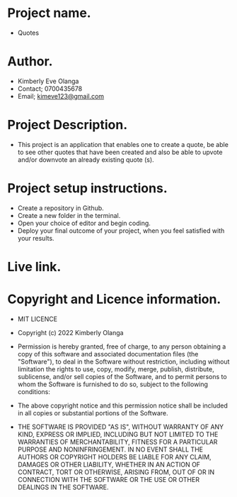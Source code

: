 # Project name.
 - Quotes

# Author.
 - Kimberly Eve Olanga
 - Contact; 0700435678
 - Email; kimeve123@gmail.com

# Project Description.
 - This project is an application that enables one to create a quote, be able to see other quotes that have been created and also be able to upvote and/or downvote an already existing quote (s).

# Project setup instructions.
 - Create a repository in Github.
 - Create a new folder in the terminal.
 - Open your choice of editor and begin coding.
 - Deploy your final outcome of your project, when you feel satisfied with your results.

# Live link.


# Copyright and Licence information.
- MIT LICENCE

- Copyright (c) 2022 Kimberly Olanga

- Permission is hereby granted, free of charge, to any person obtaining a copy of this software and associated documentation files (the "Software"), to deal in the Software without restriction, including without limitation the rights to use, copy, modify, merge, publish, distribute, sublicense, and/or sell copies of the Software, and to permit persons to whom the Software is furnished to do so, subject to the following conditions:

- The above copyright notice and this permission notice shall be included in all copies or substantial portions of the Software.

- THE SOFTWARE IS PROVIDED "AS IS", WITHOUT WARRANTY OF ANY KIND, EXPRESS OR IMPLIED, INCLUDING BUT NOT LIMITED TO THE WARRANTIES OF MERCHANTABILITY, FITNESS FOR A PARTICULAR PURPOSE AND NONINFRINGEMENT. IN NO EVENT SHALL THE AUTHORS OR COPYRIGHT HOLDERS BE LIABLE FOR ANY CLAIM, DAMAGES OR OTHER LIABILITY, WHETHER IN AN ACTION OF CONTRACT, TORT OR OTHERWISE, ARISING FROM, OUT OF OR IN CONNECTION WITH THE SOFTWARE OR THE USE OR OTHER DEALINGS IN THE SOFTWARE.
